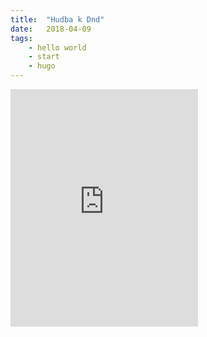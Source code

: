 ```yaml
---
title:  "Hudba k Dnd"
date:   2018-04-09
tags: 
    - hello world
    - start
    - hugo
---
```

<iframe src="https://open.spotify.com/embed/user/cate.falconer/playlist/7dFPewHpqOdEb3E88AZhYC" width="300" height="380" frameborder="0" allowtransparency="true" allow="encrypted-media"></iframe>